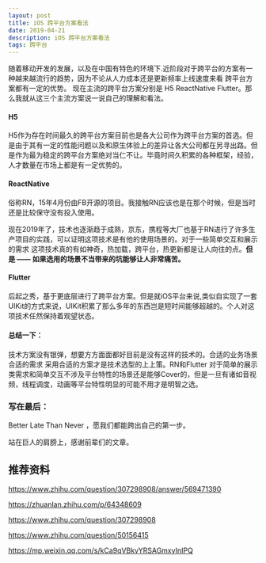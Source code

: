 ```yaml
---
layout: post  
title: iOS 跨平台方案看法
date: 2019-04-21 
description: iOS 跨平台方案看法
tags: 跨平台
---
```


随着移动开发的发展，以及在中国有特色的环境下.近阶段对于跨平台的方案有一种越来越流行的趋势，因为不论从人力成本还是更新频率上线速度来看 跨平台方案都有一定的优势。 现在主流的跨平台方案分别是 H5 ReactNative Flutter。那么我就从这三个主流方案说一说自己的理解和看法。

#### H5

H5作为存在时间最久的跨平台方案目前也是各大公司作为跨平台方案的首选。但是由于其有一定的性能问题以及和原生体验上的差异让各大公司都在另寻出路。但是作为最为稳定的跨平台方案绝对当仁不让。毕竟时间久积累的各种框架，经验，人才数量在市场上都是有一定优势的。



#### ReactNative

俗称RN，15年4月份由FB开源的项目。我接触RN应该也是在那个时候，但是当时还是比较保守没有投入使用。

现在2019年了，技术也逐渐趋于成熟，京东，携程等大厂也基于RN进行了许多生产项目的实践，可以证明这项技术是有他的使用场景的。对于一些简单交互和展示的需求 这项技术真的有如神奇，热加载，跨平台，热更新都是让人向往的点。**但是  ——  如果选用的场景不当带来的坑能够让人非常痛苦。** 



#### Flutter

后起之秀，基于更底层进行了跨平台方案。但是就iOS平台来说,类似自实现了一套UIKit的方式来说，UIKit积累了那么多年的东西岂是短时间能够超越的。个人对这项技术任然保持着观望状态。



#### 总结一下：

技术方案没有银弹，想要方方面面都好目前是没有这样的技术的。合适的业务场景合适的需求 采用合适的方案才是技术选型的上上策。RN和Flutter 对于简单的展示类需求和简单交互不涉及平台特性的场景还是能够Cover的，但是一旦有诸如音视频，线程调度，动画等平台特性明显的可能不用才是明智之选。



### 写在最后：

Better Late Than Never ，愿我们都能跨出自己的第一步。

站在巨人的肩膀上，感谢前辈们的文章。





## 推荐资料

https://www.zhihu.com/question/307298908/answer/569471390

https://zhuanlan.zhihu.com/p/64348609

https://www.zhihu.com/question/307298908

https://www.zhihu.com/question/50156415

https://mp.weixin.qq.com/s/kCa9qVBkvYRSAGmxyInIPQ